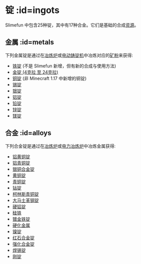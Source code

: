 # 锭 :id=ingots

Slimefun 中包含25种锭，其中有17种合金。它们是基础的合成[资源](/Resources)。

## 金属 :id=metals

下列金属锭是通过在[冶炼炉](/Smeltery)或[电动铸锭机](/Electric-Ingot-Factory)中冶炼对应的[矿粉](/Dusts)来获得:

* [铁锭](/Iron-Ingot) (不是 Slimefun 新增，但有新的合成与使用方法)
* [金锭 (4克拉 至 24克拉)](/Gold-Ingot)
* [铜锭](/Copper-Ingot) (非 Minecraft 1.17 中新增的铜锭)
* [锡锭](/Tin-Ingot)
* [银锭](/Silver-Ingot)
* [铝锭](/Aluminum-Ingot)
* [铅锭](/Lead-Ingot)
* [锌锭](/Zinc-Ingot)
* [镁锭](/Magnesium-Ingot)

## 合金 :id=alloys

下列合金锭是通过在[冶炼炉](/Smeltery)或[电力冶炼炉](/Electric-Smeltery)中冶炼金属获得:

* [铝黄铜锭](/Aluminum-Brass-Ingot)
* [铝青铜锭](/Aluminum-Bronze-Ingot)
* [银铜合金锭](/Billon-Ingot)
* [黄铜锭](/Brass-Ingot)
* [青铜锭](/Bronze-Ingot)
* [钴锭](/Cobalt-Ingot)
* [柯林斯青铜锭](/Corinthian-Bronze-Ingot)
* [大马士革钢锭](/Damascus-Steel-Ingot)
* [硬铝锭](/Duralumin-Ingot)
* [硅铁](/Ferrosilicon)
* [镀金铁锭](/Gilded-Iron)
* [硬化金属](/Hardened-Metal)
* [镍锭](/Nickel-Ingot)
* [红石合金锭](/Redstone-Alloy-Ingot)
* [强化合金锭](/Reinforced-Alloy-Ingot)
* [焊锡锭](/Solder-Ingot)
* [刚锭](/Steel-Ingot)
